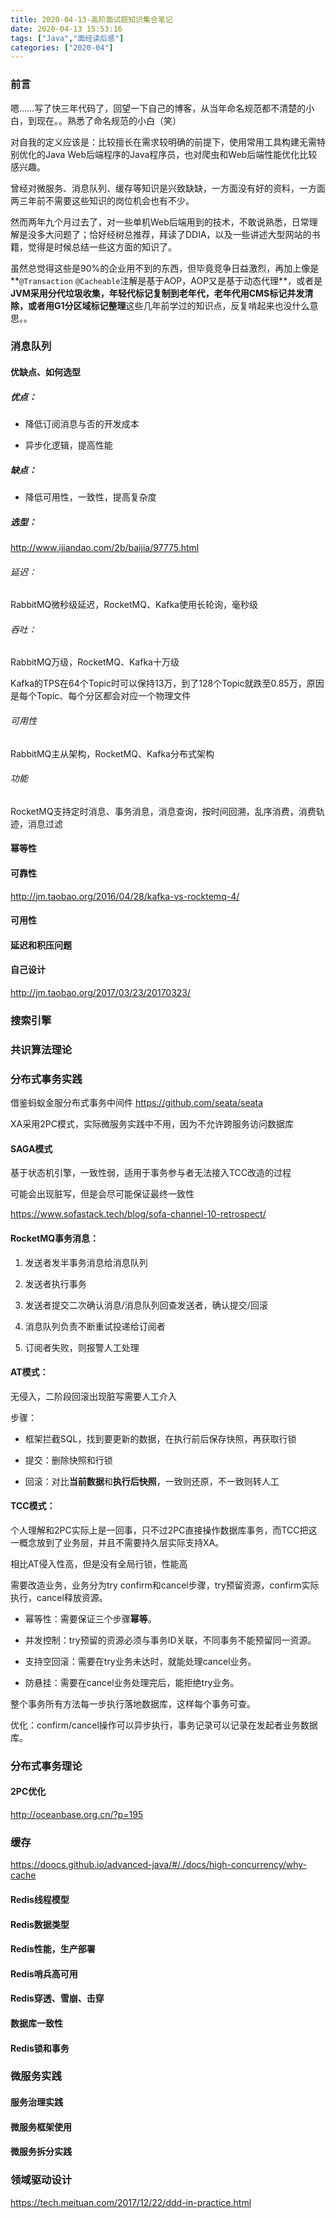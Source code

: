 ```yaml
---
title: 2020-04-13-高阶面试题知识集合笔记
date: 2020-04-13 15:53:16
tags: ["Java","面经读后感"]
categories: ["2020-04"]
---
```


### 前言

嗯……写了快三年代码了，回望一下自己的博客，从当年命名规范都不清楚的小白，到现在。。熟悉了命名规范的小白（笑）

对自我的定义应该是：比较擅长在需求较明确的前提下，使用常用工具构建无需特别优化的Java Web后端程序的Java程序员，也对爬虫和Web后端性能优化比较感兴趣。

曾经对微服务、消息队列、缓存等知识是兴致缺缺，一方面没有好的资料，一方面两三年前不需要这些知识的岗位机会也有不少。

然而两年九个月过去了，对一些单机Web后端用到的技术，不敢说熟悉，日常理解是没多大问题了；恰好经树总推荐，拜读了DDIA，以及一些讲述大型网站的书籍，觉得是时候总结一些这方面的知识了。

虽然总觉得这些是90%的企业用不到的东西，但毕竟竞争日益激烈，再加上像是**`@Transaction` `@Cacheable`注解是基于AOP，AOP又是基于动态代理**，或者是**JVM采用分代垃圾收集，年轻代标记复制到老年代，老年代用CMS标记并发清除，或者用G1分区域标记整理**这些几年前学过的知识点，反复啃起来也没什么意思。。

### 消息队列

#### 优缺点、如何选型

##### 优点：

- 降低订阅消息与否的开发成本

- 异步化逻辑，提高性能

##### 缺点：

- 降低可用性，一致性，提高复杂度

##### 选型：

http://www.ijiandao.com/2b/baijia/97775.html



###### 延迟：

RabbitMQ微秒级延迟，RocketMQ、Kafka使用长轮询，毫秒级

###### 吞吐：

RabbitMQ万级，RocketMQ、Kafka十万级

Kafka的TPS在64个Topic时可以保持13万，到了128个Topic就跌至0.85万，原因是每个Topic、每个分区都会对应一个物理文件

###### 可用性

RabbitMQ主从架构，RocketMQ、Kafka分布式架构

###### 功能

RocketMQ支持定时消息、事务消息，消息查询，按时间回溯，乱序消费，消费轨迹，消息过滤

#### 幂等性

#### 可靠性

http://jm.taobao.org/2016/04/28/kafka-vs-rocktemq-4/

#### 可用性

#### 延迟和积压问题

#### 自己设计

http://jm.taobao.org/2017/03/23/20170323/

### 搜索引擎

### 共识算法理论



### 分布式事务实践

借鉴蚂蚁金服分布式事务中间件 https://github.com/seata/seata

XA采用2PC模式，实际微服务实践中不用，因为不允许跨服务访问数据库

#### SAGA模式

基于状态机引擎，一致性弱，适用于事务参与者无法接入TCC改造的过程

可能会出现脏写，但是会尽可能保证最终一致性

https://www.sofastack.tech/blog/sofa-channel-10-retrospect/

#### RocketMQ事务消息：

1. 发送者发半事务消息给消息队列

2. 发送者执行事务

3. 发送者提交二次确认消息/消息队列回查发送者，确认提交/回滚

4. 消息队列负责不断重试投递给订阅者
5. 订阅者失败，则报警人工处理

#### AT模式：

无侵入，二阶段回滚出现脏写需要人工介入

步骤：

- 框架拦截SQL，找到要更新的数据，在执行前后保存快照，再获取行锁

- 提交：删除快照和行锁
- 回滚：对比**当前数据**和**执行后快照**，一致则还原，不一致则转人工

#### TCC模式：

个人理解和2PC实际上是一回事，只不过2PC直接操作数据库事务，而TCC把这一概念放到了业务层，并且不需要持久层实际支持XA。

相比AT侵入性高，但是没有全局行锁，性能高

需要改造业务，业务分为try confirm和cancel步骤，try预留资源，confirm实际执行，cancel释放资源。

- 幂等性：需要保证三个步骤**幂等**。

- 并发控制：try预留的资源必须与事务ID关联，不同事务不能预留同一资源。

- 支持空回滚：需要在try业务未达时，就能处理cancel业务。

- 防悬挂：需要在cancel业务处理完后，能拒绝try业务。

整个事务所有方法每一步执行落地数据库，这样每个事务可查。

优化：confirm/cancel操作可以异步执行，事务记录可以记录在发起者业务数据库。

### 分布式事务理论
#### 2PC优化

http://oceanbase.org.cn/?p=195

### 缓存
https://doocs.github.io/advanced-java/#/./docs/high-concurrency/why-cache
#### Redis线程模型

#### Redis数据类型

#### Redis性能，生产部署

#### Redis哨兵高可用

#### Redis穿透、雪崩、击穿

#### 数据库一致性

#### Redis锁和事务

### 微服务实践

#### 服务治理实践

#### 微服务框架使用

#### 微服务拆分实践

### 领域驱动设计

https://tech.meituan.com/2017/12/22/ddd-in-practice.html